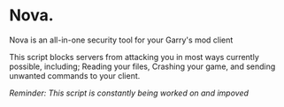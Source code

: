 # Nova.

Nova is an all-in-one security tool for your Garry's mod client

This script blocks servers from attacking you in most ways currently possible,
including; Reading your files, Crashing your game, and sending unwanted commands to your client.


_Reminder: This script is constantly being worked on and impoved_
